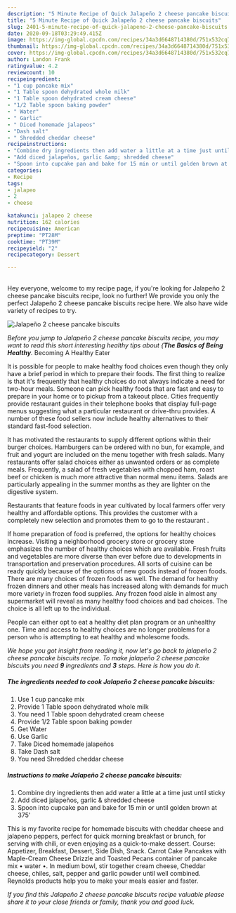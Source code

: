 ```yaml
---
description: "5 Minute Recipe of Quick Jalapeño 2 cheese pancake biscuits"
title: "5 Minute Recipe of Quick Jalapeño 2 cheese pancake biscuits"
slug: 2401-5-minute-recipe-of-quick-jalapeno-2-cheese-pancake-biscuits
date: 2020-09-18T03:29:49.415Z
image: https://img-global.cpcdn.com/recipes/34a3d6648714380d/751x532cq70/jalapeno-2-cheese-pancake-biscuits-recipe-main-photo.jpg
thumbnail: https://img-global.cpcdn.com/recipes/34a3d6648714380d/751x532cq70/jalapeno-2-cheese-pancake-biscuits-recipe-main-photo.jpg
cover: https://img-global.cpcdn.com/recipes/34a3d6648714380d/751x532cq70/jalapeno-2-cheese-pancake-biscuits-recipe-main-photo.jpg
author: Landon Frank
ratingvalue: 4.2
reviewcount: 10
recipeingredient:
- "1 cup pancake mix"
- "1 Table spoon dehydrated whole milk"
- "1 Table spoon dehydrated cream cheese"
- "1/2 Table spoon baking powder"
- " Water"
- " Garlic"
- " Diced homemade jalapeos"
- "Dash salt"
- " Shredded cheddar cheese"
recipeinstructions:
- "Combine dry ingredients then add water a little at a time just until sticky"
- "Add diced jalapeños, garlic &amp; shredded cheese"
- "Spoon into cupcake pan and bake for 15 min or until golden brown at 375&#39;"
categories:
- Recipe
tags:
- jalapeo
- 2
- cheese

katakunci: jalapeo 2 cheese 
nutrition: 162 calories
recipecuisine: American
preptime: "PT28M"
cooktime: "PT39M"
recipeyield: "2"
recipecategory: Dessert

---
```

<br>
Hey everyone, welcome to my recipe page, if you're looking for Jalapeño 2 cheese pancake biscuits recipe, look no further! We provide you only the perfect Jalapeño 2 cheese pancake biscuits recipe here. We also have wide variety of recipes to try.
<br>


![Jalapeño 2 cheese pancake biscuits](https://img-global.cpcdn.com/recipes/34a3d6648714380d/751x532cq70/jalapeno-2-cheese-pancake-biscuits-recipe-main-photo.jpg)

<i>Before you jump to Jalapeño 2 cheese pancake biscuits recipe, you may want to read this short interesting healthy tips about {<strong>The Basics of Being Healthy</strong>.</i>
Becoming A Healthy Eater

It is possible for people to make healthy food choices even though they only have a brief period in which to prepare their foods. The first thing to realize is that it's frequently that healthy choices do not always indicate a need for two-hour meals. Someone can pick healthy foods that are fast and easy to prepare in your home or to pickup from a takeout place. Cities frequently provide restaurant guides in their telephone books that display full-page menus suggesting what a particular restaurant or drive-thru provides. A number of these food sellers now include healthy alternatives to their standard fast-food selection.

 It has motivated the restaurants to supply different options within their burger choices. Hamburgers can be ordered with no bun, for example, and fruit and yogurt are included on the menu together with fresh salads. Many restaurants offer salad choices either as unwanted orders or as complete meals. Frequently, a salad of fresh vegetables with chopped ham, roast beef or chicken is much more attractive than normal menu items.  Salads are particularly appealing in the summer months as they are lighter on the digestive system.

Restaurants that feature foods in year cultivated by local farmers offer very healthy and affordable options.  This provides the customer with a completely new selection and promotes them to go to the restaurant .

If home preparation of food is preferred, the options for healthy choices increase. Visiting a neighborhood grocery store or grocery store emphasizes the number of healthy choices which are available. Fresh fruits and vegetables are more diverse than ever before due to developments in transportation and preservation procedures.  All sorts of cuisine can be ready quickly because of the options of new goods instead of frozen foods. There are many choices of frozen foods as well. The demand for healthy frozen dinners and other meals has increased along with demands for much more variety in frozen food supplies. Any frozen food aisle in almost any supermarket will reveal as many healthy food choices and bad choices. The choice is all left up to the individual.

People can either opt to eat a healthy diet plan program or an unhealthy one. Time and access to healthy choices are no longer problems for a person who is attempting to eat healthy and wholesome foods.


<i>We hope you got insight from reading it, now let's go back to jalapeño 2 cheese pancake biscuits recipe. To make jalapeño 2 cheese pancake biscuits you need <strong>9</strong> ingredients and <strong>3</strong> steps. Here is how you do it.
</i>

##### The ingredients needed to cook Jalapeño 2 cheese pancake biscuits:

1. Use 1 cup pancake mix
1. Provide 1 Table spoon dehydrated whole milk
1. You need 1 Table spoon dehydrated cream cheese
1. Provide 1/2 Table spoon baking powder
1. Get  Water
1. Use  Garlic
1. Take  Diced homemade jalapeños
1. Take Dash salt
1. You need  Shredded cheddar cheese


##### Instructions to make Jalapeño 2 cheese pancake biscuits:

1. Combine dry ingredients then add water a little at a time just until sticky
1. Add diced jalapeños, garlic &amp; shredded cheese
1. Spoon into cupcake pan and bake for 15 min or until golden brown at 375&#39;


This is my favorite recipe for homemade biscuits with cheddar cheese and jalapeno peppers, perfect for quick morning breakfast or brunch, for serving with chili, or even enjoying as a quick-to-make dessert. Course: Appetizer, Breakfast, Dessert, Side Dish, Snack. Carrot Cake Pancakes with Maple-Cream Cheese Drizzle and Toasted Pecans container of pancake mix • water •. In medium bowl, stir together cream cheese, Cheddar cheese, chiles, salt, pepper and garlic powder until well combined. Reynolds products help you to make your meals easier and faster. 

<i>If you find this Jalapeño 2 cheese pancake biscuits recipe valuable please share it to your close friends or family, thank you and good luck.</i>
